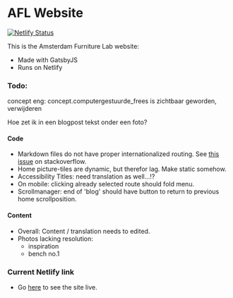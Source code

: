 # AFL Website

[![Netlify Status](https://api.netlify.com/api/v1/badges/e3c8f1d6-7779-4f41-935b-ff5851d0756d/deploy-status)](https://app.netlify.com/sites/amsterdam-furniture-lab/deploys)

This is the Amsterdam Furniture Lab website:

* Made with GatsbyJS
* Runs on Netlify

### Todo:
concept eng: concept.computergestuurde_frees is zichtbaar geworden, verwijderen 

Hoe zet ik in een blogpost tekst onder een foto?

#### Code
* Markdown files do not have proper internationalized routing. See [this issue](https://stackoverflow.com/questions/60691650/adjust-slug-routing-using-gatsby-plugin-intl) on stackoverflow.
* Home picture-tiles are dynamic, but therefor lag. Make static somehow.
* Accessibility Titles: need translation as well...!?
* On mobile: clicking already selected route should fold menu.
* Scrollmanager: end of 'blog' should have button to return to previous home scrollposition.

#### Content
* Overall: Content / translation needs to edited. 
* Photos lacking resolution:
    - inspiration
    - bench no.1


### Current Netlify link

* Go [here](https://amsterdam-furniture-lab.netlify.com/) to see the site live.

